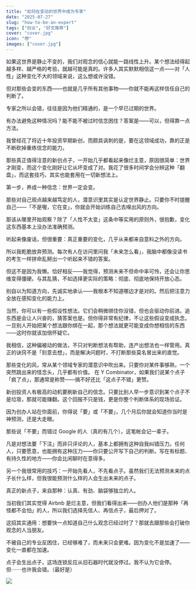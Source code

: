 ```yaml
---
title: "如何在变动的世界中成为专家"
date: "2025-07-27"
slug: "how-to-be-an-expert"
tags: ["创业", "好文推荐"]
cover: "cover.jpg"
icon: "😎"
images: ["cover.jpg"]
---
```

如果这世界是静止不变的，我们对观念的信心就能一路线性上升。某个想法经得起越多样、越严格的考验，就越可能是真的。许多人其实默默相信这一点——对「人性」这种变化不大的领域来说，这么想或许没错。



但对那些会变的东西——也就是几乎所有其他事物——你就不能再这样信任自己的判断了。



专家之所以会错，往往是因为他们精通的，是一个早已过期的世界。



有办法避免这种情况吗？能不能不被过时信念困住？答案是——可以，但得靠一点方法。



我曾经花了将近十年投资早期新创，而颇具讽刺的是，要在这领域成功，靠的正是不断砍掉重练信念的能力。



那些真正值得注意的新创点子，一开始几乎都看起来像烂主意，原因很简单：世界才刚变，而这个变化刚好让它从坏变成了对。我花了很多时间学会分辨这种「翻盘」，而这套技巧，其实也能套用在一切新想法上。



第一步，养成一种信念：世界一定会变。



那些对自己观点越来越笃定的人，潜意识里其实是认定世界静止。只要你不时提醒自己——「不是喔，它在变」，你就会开始训练自己去嗅出风的方向。



那该从哪里开始观察？除了「人性不太变」这条中等实用的原则外，很抱歉，变化这东西基本上没办法准确预测。



听起来像废话，但很重要：真正重要的变化，几乎从来都来自意料之外的方向。



所以我乾脆放弃预测。每次有人在访问里问我「未来怎么看」，我脑中都像没读书的考生一样拼命乱掰出一个听起来不错的答案。



但这不是因为我懒。恰好相反——我觉得，预测未来不但命中率可怜，还会让你思维变得僵硬。与其乱猜，不如选择更实际的策略：彻底、彻底地保持开放心态。



别自以为知道方向，先诚实地承认——我根本不知道哪边才是对的。然后把注意力全放在感知变化的能力上。



当然，你可以有一些假设性想法。它们会稍微绑住你没错，但也会驱动你前进。追东西是会让人兴奋的，猜答案也是。但你得非常有纪律，不让这些假设变成执念。
一旦别人开始把某个想法跟你绑在一起，那个想法就更可能变成你想相信的东西——这时你就该加倍怀疑它。



我相信，这种偏被动的做法，不只对判断想法有帮助，连产出想法也一样管用。真正的诀窍不是「刻意去想」，而是解决问题时，不打断那些莫名冒出来的直觉。



那些变化的风，常从某个领域专家的潜意识中吹出来。只要你对某件事够熟，一个突然跳出来的怪念头，几乎都有价值。
在 Y Combinator，如果我们说某个点子「疯了点」，那通常是称赞——搞不好还比「这点子不错」更赞。



新创投资人有极高的动机要刷新自己的信念。只要比别人早一步意识到某个点子不是垃圾，那就可能赚翻。这个回报不只是钱，更是你整个判断体系的现场验证。



因为创办人站在你面前，你得说「要」或「不要」，几个月后你就会知道你当时是神预测，还是大走眼。



那些说「不要」而错过 Google 的人（真的有几个），这笔帐会记一辈子。



凡是对想法要「下注」而非只评论的人，基本上都拥有这种自我纠错压力。任何人，只要愿意，也能拥有这种压力——你只要公开写下自己的判断。写在有标题、有持久性的地方——你会比闲聊时在意得多。



另一个我很常用的技巧：一开始先看人，不先看点子。虽然我们无法预测未来的点子长什么样，但我很能预测什么样的人会生出未来的点子。



真正的新点子，来自那种：认真、有劲、脑袋够独立的人。



当初我们其实觉得 Airbnb 是烂主意，但我们看得出来——创办人他们是那种「再怪都不会怕」的人，所以我们选择先信人、再信点子，最后押对了。



这招其实通用：想要快一点知道自己什么观念已经过时了？那就去跟那些会打破你观念的人当朋友。



不被自己的专业反困住，已经够难了，而未来只会更难。因为变化不是加速了——变化一直都在加速。



点子会生出点子，这场连锁反应从旧石器时代就没停过。我不认为它会停。
但⋯⋯也许我会错。（最好是）




![](https://prod-files-secure.s3.us-west-2.amazonaws.com/112d0858-5090-4d34-a606-b75eb8d65fd2/46476355-9cf3-4e99-9b7a-3531bc426380/1000202064.png?X-Amz-Algorithm=AWS4-HMAC-SHA256&X-Amz-Content-Sha256=UNSIGNED-PAYLOAD&X-Amz-Credential=ASIAZI2LB466RYHTETWT%2F20250728%2Fus-west-2%2Fs3%2Faws4_request&X-Amz-Date=20250728T124130Z&X-Amz-Expires=3600&X-Amz-Security-Token=IQoJb3JpZ2luX2VjEGQaCXVzLXdlc3QtMiJGMEQCICGqWWXg3IoWXQdtdQPy53AUCOqYzaPtiMH8OTNUcFU9AiBCwVW3x09FrtxPvQLqPxYJrFOHpf1rzAWGJ38L7Zy1gSqIBAiN%2F%2F%2F%2F%2F%2F%2F%2F%2F%2F8BEAAaDDYzNzQyMzE4MzgwNSIMJ0gF48iUNta7KXYOKtwDz%2FdD%2B9P3IjEihbtxEM07X%2FF%2F5r92Ehvs8p4aMzouRSos1f%2F0btDnFW3fzXgzdHFtTHZcqBSk%2BNiT4AT%2BaTzBrHOODu3JqQ%2B0UWL2PYQgwk7A7Tx%2FPrQcCHMHfr6DK9h2W0KtwhSEnZ8QJFQTmfl0sGExjj%2FoV0yVVNvDZNKlNTVn6jJv5V%2B8zOD7vGioNi31EeQJdHNzcSSVmaBuQZ7TXGC7ZHuOBzAVfE8oIdx%2FdjY2geDlnxyYo7XZzeuWqN%2BL%2BH5gpqNHq011HSfyT09GKq%2FNto%2BkeYwWZzHJs5%2BPKSJDrM3iSBS%2F5gCvuBYCuaJzg5mxGGVQfQ6UgYELdpzdRosBV30hHUuG0cmwfDgSzcmxH1c0iLcA0jARd1PiXNoRWCfBuGvs7%2BbAydLtHQjY5n5qxjntGWFL6B0i7Y5sTAiUkcJwVxZIGCX%2B%2B3GcEjhiEwEhUXrrnj3UbBvOmOZyZf98R6TnPlNlmvzo3sQP4KmIUapnAfXZ6HOsEXZAY%2FFcMKHw%2F7aZ7OZVYVSxtcUPqRsIvbNrAYm2j2QykHa866Cmrw13eFu4hofYzgKX1S9MUzYJe4%2F0%2FLw9nceq7QD36LJuL%2BqPSCWLUlA%2BApoHC3OEzpDXOZ8WgKgk2powkr2dxAY6pgGwuJc1eQwWwnrh94m240q7QP1%2F505MoM4WcIDfPeI54g7rG%2Bf0%2BwIX7e8GybiKOmNdDfa80Y9KS9wz9h%2FzO7crqykCoHAW%2FYof3eTEWgpDM%2FwlqPLap%2B5o1PTkuQKdixfogr%2BWQQX8Btf45ngtjOC%2Fs1%2B%2FyDqE1VdhPhRuNULi8ui3HJepGROYi5dmvy7elNKldYkYzE0kI3CGnwQc3Vh8pAwUkrtZ&X-Amz-Signature=15bb7f90b59e24391db8e6a7364ce3146f2080070ba0a0eab930eb9ff3575338&X-Amz-SignedHeaders=host&x-amz-checksum-mode=ENABLED&x-id=GetObject)

